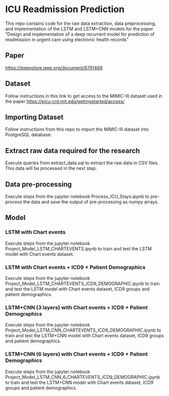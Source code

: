# ICU Readmission Prediction

 This repo contains code for the raw data extraction, data preprocessing, and implementation of the LSTM and LSTM+CNN models for the paper "Design and implementation of a deep recurrent model for prediction of readmission in urgent care using electronic health records"

## Paper

<https://ieeexplore.ieee.org/document/8791466>

## Dataset

Follow instructions in this link to get access to the MIMIC-III dataset used in the paper <https://eicu-crd.mit.edu/gettingstarted/access/>

## Importing Dataset

Follow instructions from this repo to import the MIMIC-III dataset into PostgreSQL database.

## Extract raw data required for the research

Execute queries from extract_data.sql to extract the raw data in CSV files. This data will be processed in the next step. 

## Data pre-processing

Execute steps from the jupyter notebook Process_ICU_Stays.ipynb to pre-process the data and save the output of pre-processing as numpy arrays.

## Model

### LSTM with Chart events

Execute steps from the jupyter notebook Project_Model_LSTM_CHARTEVENTS.ipynb to train and test the LSTM model with Chart events dataset.

### LSTM  with Chart events + ICD9 + Patient Demographics

Execute steps from the jupyter notebook Project_Model_LSTM_CHARTEVENTS_ICD9_DEMOGRAPHIC.ipynb to train and test the LSTM model with Chart events dataset, ICD9 groups and patient demographics.

### LSTM+CNN (3 layers)  with Chart events + ICD9 + Patient Demographics

Execute steps from the jupyter notebook Project_Model_LSTM_CNN_CHARTEVENTS_ICD9_DEMOGRAPHIC.ipynb to train and test the LSTM+CNN model with Chart events dataset, ICD9 groups and patient demographics.

### LSTM+CNN (6 layers)  with Chart events + ICD9 + Patient Demographics

Execute steps from the jupyter notebook Project_Model_LSTM_CNN_6_CHARTEVENTS_ICD9_DEMOGRAPHIC.ipynb to train and test the LSTM+CNN model with Chart events dataset, ICD9 groups and patient demographics.
